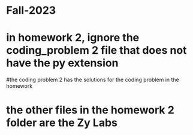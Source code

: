 # Fall-2023
# in homework 2, ignore the coding_problem 2 file that does not have the py extension
#the coding problem 2 has the solutions for the coding problem in the homework
# the other files in the homework 2 folder are the Zy Labs

